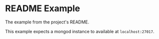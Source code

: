 README Example
==============
The example from the project's README.

This example expects a mongod instance to available at `localhost:27017`.
